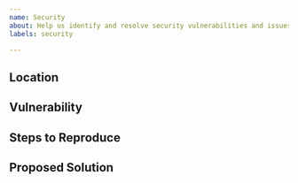 ```yaml
---
name: Security
about: Help us identify and resolve security vulnerabilities and issues
labels: security

---
```


## Location


## Vulnerability


## Steps to Reproduce


## Proposed Solution

